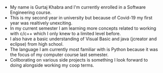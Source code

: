 - My name is Gurtaj Khabra and I'm currently enrolled in a Software Engineering course.
- This is my second year in university but because of Covid-19 my first year was realtively unexciting.
- In my current semester I am learning more concepts related to working with c/c++ which I only knew to a limited level before.
- I also have a basic understanding of Visual Basic and java (jcreator and eclipse) from high school.
- The language I am currently most familiar with is Python because it was the focus of my computer course last semester.
- Collborating on various side projects is something I look forward to doing alongside working my coop terms.


<!---
GurtajK/GurtajK is a ✨ special ✨ repository because its `README.md` (this file) appears on your GitHub profile.
You can click the Preview link to take a look at your changes.
- You can reach me at gurtaj@ualberta.ca if you need to contact me. (add when the time is right)
--->
